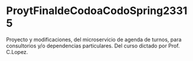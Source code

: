 # ProytFinaldeCodoaCodoSpring23315
Proyecto y modificaciones, del microservicio de agenda de turnos, para consultorios y/o dependencias particulares. Del curso dictado por Prof. C.Lopez.
